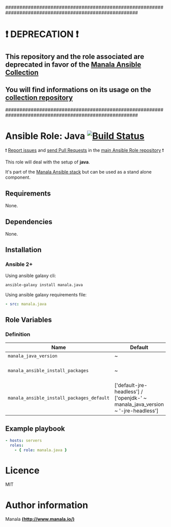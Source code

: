 #######################################################################################################

# :exclamation: DEPRECATION :exclamation:

## This repository and the role associated are deprecated in favor of the [Manala Ansible Collection](https://galaxy.ansible.com/manala/roles)

## You will find informations on its usage on the [collection repository](https://github.com/manala/ansible-roles)

#######################################################################################################

# Ansible Role: Java [![Build Status](https://travis-ci.org/manala/ansible-role-java.svg?branch=master)](https://travis-ci.org/manala/ansible-role-java)

:exclamation: [Report issues](https://github.com/manala/ansible-roles/issues) and [send Pull Requests](https://github.com/manala/ansible-roles/pulls) in the [main Ansible Role repository](https://github.com/manala/ansible-roles) :exclamation:

This role will deal with the setup of __java__.

It's part of the [Manala Ansible stack](http://www.manala.io) but can be used as a stand alone component.

## Requirements

None.

## Dependencies

None.

## Installation

### Ansible 2+

Using ansible galaxy cli:

```bash
ansible-galaxy install manala.java
```

Using ansible galaxy requirements file:

```yaml
- src: manala.java
```

## Role Variables

### Definition

| Name                                      | Default                                                                         | Type   | Description                            |
| ----------------------------------------- | ------------------------------------------------------------------------------- | ------ | -------------------------------------- |
| `manala_java_version`                     | ~                                                                               | String | Version                                |
| `manala_ansible_install_packages`         | ~                                                                               | Array  | Dependency packages to install         |
| `manala_ansible_install_packages_default` | ['default-jre-headless'] / ['openjdk-' ~ manala_java_version ~ '-jre-headless'] | Array  | Default dependency packages to install |

## Example playbook

```yaml
- hosts: servers
  roles:
    - { role: manala.java }
```

# Licence

MIT

# Author information

Manala [**(http://www.manala.io/)**](http://www.manala.io)
